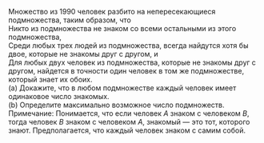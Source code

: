 Множество из 1990 человек разбито на непересекающиеся подмножества, таким образом, что
<br/> Никто из подмножества не знаком со всеми остальными из этого подмножества,
<br/> Среди любых трех людей из подмножества, всегда найдутся хотя бы двое, которые не знакомы друг с другом, и 
<br/> Для любых двух человек из подмножества, которые не знакомы друг с другом, найдется в точности один человек в том же подмножестве, который знает их обоих.
<br/> (а) Докажите, что в любом подмножестве каждый человек имеет одинаковое число знакомых.
<br/> (b) Определите максимально возможное число подмножеств.
<br/> Примечание: Понимается, что если человек $A$ знаком с человеком $B$, тогда человек $B$ знаком с человеком $A$, знакомый — это тот, которого знают. Предполагается, что каждый человек знаком с самим собой.